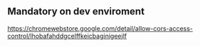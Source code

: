 ## Mandatory on dev enviroment

https://chromewebstore.google.com/detail/allow-cors-access-control/lhobafahddgcelffkeicbaginigeejlf
